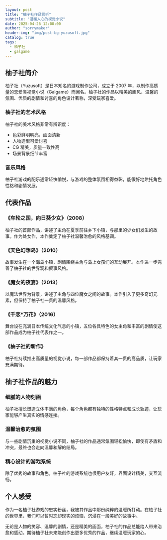 ```yaml
---
layout: post
title: "柚子社作品赏析"
subtitle: "温暖人心的视觉小说"
date: 2025-04-26 12:00:00
author: "sorrymaker"
header-img: "img/post-bg-yuzusoft.jpg"
catalog: true
tags:
  - 柚子社
  - galgame
---
```


## 柚子社简介

柚子社（Yuzusoft）是日本知名的游戏制作公司，成立于 2007 年，以制作高质量的恋爱类视觉小说（Galgame）而闻名。柚子社的作品以精美的画风、温馨的氛围、优质的剧情和讨喜的角色设计著称，深受玩家喜爱。

### 柚子社的艺术风格

柚子社的美术风格非常有辨识度：

- 色彩鲜明明亮，画面清新
- 人物造型可爱讨喜
- CG 精美，质量一致性高
- 场景背景细节丰富

### 音乐风格

柚子社游戏的配乐通常轻快愉悦，与游戏的整体氛围相得益彰，能很好地烘托角色性格和剧情发展。

## 代表作品

### 《车轮之国，向日葵少女》（2008）

柚子社的首部作品，讲述了主角在夏季前往乡下小镇，与那里的少女们发生的故事。作为处女作，本作奠定了柚子社温馨治愈的风格基调。

### 《天色幻想岛》（2010）

故事发生在一个海岛小镇，剧情围绕主角与岛上女孩们的互动展开。本作进一步完善了柚子社的世界观和叙事风格。

### 《魔女的夜宴》（2013）

以魔法世界为背景，讲述了主角与四位魔女之间的故事。本作引入了更多奇幻元素，但保持了柚子社一贯的温馨风格。

### 《千恋\*万花》（2016）

舞台设在充满日本传统文化气息的小镇，五位各具特色的女主角和丰富的剧情使这部作品成为柚子社代表作之一。

### 《柚子社的新作》

柚子社持续推出高质量的视觉小说，每一部作品都保持着其一贯的高品质，让玩家充满期待。

## 柚子社作品的魅力

### 细腻的人物刻画

柚子社擅长塑造立体丰满的角色，每个角色都有独特的性格特点和成长轨迹，让玩家能够产生真实的情感连接。

### 温馨治愈的氛围

与一些剧情沉重的视觉小说不同，柚子社的作品通常氛围轻松愉快，即使有矛盾和冲突，最终也会走向温馨和解的结局。

### 精心设计的游戏系统

除了优秀的故事和角色，柚子社的游戏系统也很用户友好，界面设计精美，交互流畅。

## 个人感受

作为一名柚子社游戏的忠实粉丝，我被其作品中那份纯粹的温暖所打动。在柚子社的世界里，我们可以暂时忘却现实的烦恼，沉浸在一段美好的故事中。

无论是人物的笑容、温馨的剧情，还是精美的画面，柚子社的作品总能给人带来治愈和感动。期待柚子社未来能创作出更多优秀的作品，继续温暖玩家的心。
